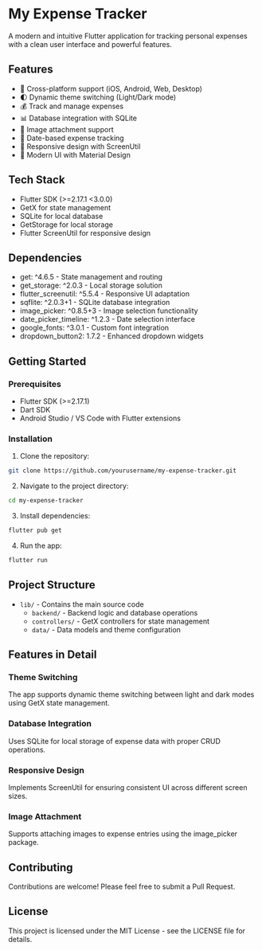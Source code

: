 # My Expense Tracker

A modern and intuitive Flutter application for tracking personal expenses with a clean user interface and powerful features.

## Features

- 📱 Cross-platform support (iOS, Android, Web, Desktop)
- 🌓 Dynamic theme switching (Light/Dark mode)
- 💰 Track and manage expenses
- 📊 Database integration with SQLite
- 📸 Image attachment support
- 📅 Date-based expense tracking
- 📱 Responsive design with ScreenUtil
- 🎨 Modern UI with Material Design

## Tech Stack

- Flutter SDK (>=2.17.1 <3.0.0)
- GetX for state management
- SQLite for local database
- GetStorage for local storage
- Flutter ScreenUtil for responsive design

## Dependencies

- get: ^4.6.5 - State management and routing
- get_storage: ^2.0.3 - Local storage solution
- flutter_screenutil: ^5.5.4 - Responsive UI adaptation
- sqflite: ^2.0.3+1 - SQLite database integration
- image_picker: ^0.8.5+3 - Image selection functionality
- date_picker_timeline: ^1.2.3 - Date selection interface
- google_fonts: ^3.0.1 - Custom font integration
- dropdown_button2: 1.7.2 - Enhanced dropdown widgets

## Getting Started

### Prerequisites

- Flutter SDK (>=2.17.1)
- Dart SDK
- Android Studio / VS Code with Flutter extensions

### Installation

1. Clone the repository:
```bash
git clone https://github.com/yourusername/my-expense-tracker.git
```

2. Navigate to the project directory:
```bash
cd my-expense-tracker
```

3. Install dependencies:
```bash
flutter pub get
```

4. Run the app:
```bash
flutter run
```

## Project Structure

- `lib/` - Contains the main source code
  - `backend/` - Backend logic and database operations
  - `controllers/` - GetX controllers for state management
  - `data/` - Data models and theme configuration

## Features in Detail

### Theme Switching
The app supports dynamic theme switching between light and dark modes using GetX state management.

### Database Integration
Uses SQLite for local storage of expense data with proper CRUD operations.

### Responsive Design
Implements ScreenUtil for ensuring consistent UI across different screen sizes.

### Image Attachment
Supports attaching images to expense entries using the image_picker package.

## Contributing

Contributions are welcome! Please feel free to submit a Pull Request.

## License

This project is licensed under the MIT License - see the LICENSE file for details.

